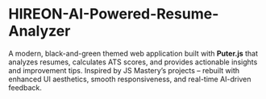 # HIREON-AI-Powered-Resume-Analyzer
A modern, black-and-green themed web application built with **Puter.js** that analyzes resumes, calculates ATS scores, and provides actionable insights and improvement tips.   Inspired by JS Mastery’s projects – rebuilt with enhanced UI aesthetics, smooth responsiveness, and real-time AI-driven feedback.
